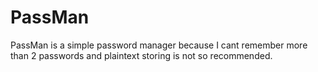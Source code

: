 # PassMan

PassMan is a simple password manager because I cant remember more than 2 passwords and plaintext storing is not so recommended.
